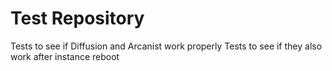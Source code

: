 # Test Repository

Tests to see if Diffusion and Arcanist work properly
Tests to see if they also work after instance reboot
